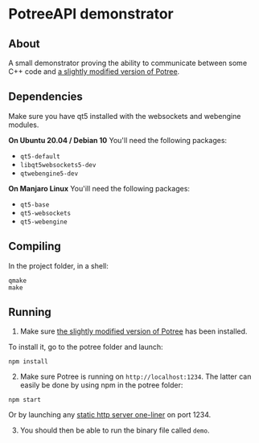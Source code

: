 # PotreeAPI demonstrator

## About
A small demonstrator proving the ability to communicate between some C++ code and [a slightly modified version of Potree](https://github.com/Stakhan/potree).

## Dependencies
Make sure you have qt5 installed with the websockets and webengine modules.

__On Ubuntu 20.04 / Debian 10__ 
You'll need the following packages:
+ `qt5-default`
+ `libqt5websockets5-dev`
+ `qtwebengine5-dev`

__On Manjaro Linux__ 
You'ill need the following packages:
+ `qt5-base`
+ `qt5-websockets`
+ `qt5-webengine`

## Compiling
In the project folder, in a shell:
```
qmake
make
```

## Running
1. Make sure [the slightly modified version of Potree](https://github.com/Stakhan/potree) has been installed.

To install it, go to the potree folder and launch:
```
npm install
``` 

2. Make sure Potree is running on `http://localhost:1234`. The latter can easily be done by using npm in the potree folder:
```
npm start 
```
Or by launching any [static http server one-liner](https://gist.github.com/willurd/5720255) on port 1234.

3. You should then be able to run the binary file called `demo`.

